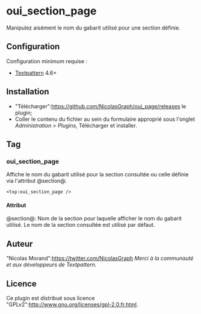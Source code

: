 # oui_section_page

Manipulez aisément le nom du gabarit utilisé pour une section définie.

## Configuration

Configuration minimum requise :

- [Textpattern](http://www.textpattern.com) 4.6+

## Installation

- "Télécharger":https://github.com/NicolasGraph/oui_page/releases le plugin;
- Coller le contenu du fichier au sein du formulaire approprié sous l'onglet *Administration > Plugins*, Télécharger et installer.

## Tag

### oui_section_page

Affiche le nom du gabarit utilisé pour la section consultée ou celle définie via l'attribut @section@.

`<txp:oui_section_page />`

#### Attribut

@section@: Nom de la section pour laquelle afficher le nom du gabarit utilisé.
Le nom de la section consultée est utilisé par défaut.

## Auteur

"Nicolas Morand":https://twitter.com/NicolasGraph
_Merci à la communauté et aux développeurs de Textpattern._

## Licence

Ce plugin est distribué sous licence "GPLv2":http://www.gnu.org/licenses/gpl-2.0.fr.html.
